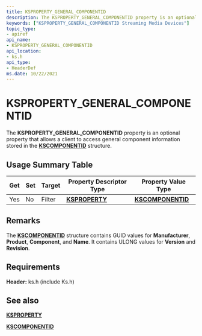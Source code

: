 ```yaml
---
title: KSPROPERTY_GENERAL_COMPONENTID
description: The KSPROPERTY_GENERAL_COMPONENTID property is an optional property that allows a client to access general component information stored in the KSCOMPONENTID structure.
keywords: ["KSPROPERTY_GENERAL_COMPONENTID Streaming Media Devices"]
topic_type:
- apiref
api_name:
- KSPROPERTY_GENERAL_COMPONENTID
api_location:
- ks.h
api_type:
- HeaderDef
ms.date: 10/22/2021
---
```


# KSPROPERTY_GENERAL_COMPONENTID

The **KSPROPERTY_GENERAL_COMPONENTID** property is an optional property that allows a client to access general component information stored in the [**KSCOMPONENTID**](/windows-hardware/drivers/ddi/ks/ns-ks-kscomponentid) structure.

## Usage Summary Table

| Get | Set | Target | Property Descriptor Type | Property Value Type |
|--|--|--|--|--|
| Yes | No | Filter | [**KSPROPERTY**](./ksproperty-structure.md) | [**KSCOMPONENTID**](/windows-hardware/drivers/ddi/ks/ns-ks-kscomponentid) |

## Remarks

The [**KSCOMPONENTID**](/windows-hardware/drivers/ddi/ks/ns-ks-kscomponentid) structure contains GUID values for **Manufacturer**, **Product**, **Component**, and **Name**. It contains ULONG values for **Version** and **Revision**.

## Requirements

**Header:** ks.h (include Ks.h)

## See also

[**KSPROPERTY**](./ksproperty-structure.md)  

[**KSCOMPONENTID**](/windows-hardware/drivers/ddi/ks/ns-ks-kscomponentid)